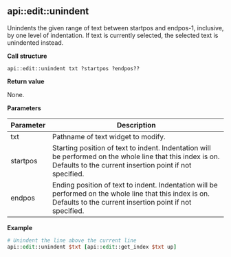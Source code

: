 ## api::edit::unindent

Unindents the given range of text between startpos and endpos-1, inclusive, by one level of indentation.  If text is currently selected, the selected text is unindented instead.

**Call structure**

`api::edit::unindent txt ?startpos ?endpos??`

**Return value**

None.

**Parameters**

| Parameter | Description |
| - | - |
| txt | Pathname of text widget to modify. |
| startpos | Starting position of text to indent. Indentation will be performed on the whole line that this index is on. Defaults to the current insertion point if not specified. |
| endpos | Ending position of text to indent. Indentation will be performed on the whole line that this index is on. Defaults to the current insertion point if not specified.

**Example**

```Tcl
# Unindent the line above the current line
api::edit::unindent $txt [api::edit::get_index $txt up]
```
